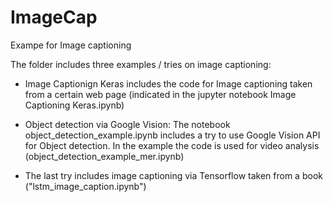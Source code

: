 # ImageCap
Exampe for Image captioning

The folder includes three examples / tries on image captioning:
- Image Captionign Keras includes the code for Image captioning taken from a certain web page (indicated in the jupyter notebook 
Image Captioning Keras.ipynb)

- Object detection via Google Vision: The notebook object_detection_example.ipynb includes a try to use Google Vision API for Object detection. In the example the code is used for video analysis (object_detection_example_mer.ipynb)

- The last try includes image captioning via Tensorflow taken from a book ("lstm_image_caption.ipynb")
